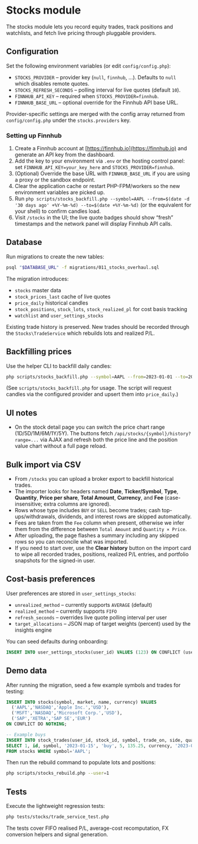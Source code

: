 # Stocks module

The stocks module lets you record equity trades, track positions and watchlists, and fetch live pricing through pluggable providers.

## Configuration

Set the following environment variables (or edit `config/config.php`):

- `STOCKS_PROVIDER` – provider key (`null`, `finnhub`, ...). Defaults to `null` which disables remote quotes.
- `STOCKS_REFRESH_SECONDS` – polling interval for live quotes (default `10`).
- `FINNHUB_API_KEY` – required when `STOCKS_PROVIDER=finnhub`.
- `FINNHUB_BASE_URL` – optional override for the Finnhub API base URL.

Provider-specific settings are merged with the config array returned from `config/config.php` under the `stocks.providers` key.

### Setting up Finnhub

1. Create a Finnhub account at [https://finnhub.io](https://finnhub.io) and generate an API key from the dashboard.
2. Add the key to your environment via `.env` or the hosting control panel: set `FINNHUB_API_KEY=your_key_here` and `STOCKS_PROVIDER=finnhub`.
3. (Optional) Override the base URL with `FINNHUB_BASE_URL` if you are using a proxy or the sandbox endpoint.
4. Clear the application cache or restart PHP-FPM/workers so the new environment variables are picked up.
5. Run `php scripts/stocks_backfill.php --symbol=AAPL --from=$(date -d '30 days ago' +%Y-%m-%d) --to=$(date +%Y-%m-%d)` (or the equivalent for your shell) to confirm candles load.
6. Visit `/stocks` in the UI; the live quote badges should show “fresh” timestamps and the network panel will display Finnhub API calls.

## Database

Run migrations to create the new tables:

```sh
psql "$DATABASE_URL" -f migrations/011_stocks_overhaul.sql
```

The migration introduces:

- `stocks` master data
- `stock_prices_last` cache of live quotes
- `price_daily` historical candles
- `stock_positions`, `stock_lots`, `stock_realized_pl` for cost basis tracking
- `watchlist` and `user_settings_stocks`

Existing trade history is preserved. New trades should be recorded through the `Stocks\TradeService` which rebuilds lots and realized P/L.

## Backfilling prices

Use the helper CLI to backfill daily candles:

```sh
php scripts/stocks_backfill.php --symbol=AAPL --from=2023-01-01 --to=2023-12-31
```

(See `scripts/stocks_backfill.php` for usage. The script will request candles via the configured provider and upsert them into `price_daily`.)

## UI notes

- On the stock detail page you can switch the price chart range (1D/5D/1M/6M/1Y/5Y). The buttons fetch `/api/stocks/{symbol}/history?range=...` via AJAX and refresh both the price line and the position value chart without a full page reload.

## Bulk import via CSV

- From `/stocks` you can upload a broker export to backfill historical trades.
- The importer looks for headers named **Date**, **Ticker/Symbol**, **Type**, **Quantity**, **Price per share**, **Total Amount**, **Currency**, and **Fee** (case-insensitive; extra columns are ignored).
- Rows whose type includes `BUY` or `SELL` become trades; cash top-ups/withdrawals, dividends, and interest rows are skipped automatically.
- Fees are taken from the `Fee` column when present, otherwise we infer them from the difference between `Total Amount` and `Quantity × Price`.
- After uploading, the page flashes a summary including any skipped rows so you can reconcile what was imported.
- If you need to start over, use the **Clear history** button on the import card to wipe all recorded trades, positions, realized P/L entries, and portfolio snapshots for the signed-in user.

## Cost-basis preferences

User preferences are stored in `user_settings_stocks`:

- `unrealized_method` – currently supports `AVERAGE` (default)
- `realized_method` – currently supports `FIFO`
- `refresh_seconds` – overrides live quote polling interval per user
- `target_allocations` – JSON map of target weights (percent) used by the insights engine

You can seed defaults during onboarding:

```sql
INSERT INTO user_settings_stocks(user_id) VALUES (123) ON CONFLICT (user_id) DO NOTHING;
```

## Demo data

After running the migration, seed a few example symbols and trades for testing:

```sql
INSERT INTO stocks(symbol, market, name, currency) VALUES
  ('AAPL','NASDAQ','Apple Inc.','USD'),
  ('MSFT','NASDAQ','Microsoft Corp.','USD'),
  ('SAP','XETRA','SAP SE','EUR')
ON CONFLICT DO NOTHING;

-- Example buys
INSERT INTO stock_trades(user_id, stock_id, symbol, trade_on, side, quantity, price, currency, executed_at, fee, created_at)
SELECT 1, id, symbol, '2023-01-15', 'buy', 5, 135.25, currency, '2023-01-15 15:30:00', 1.5, NOW()
FROM stocks WHERE symbol='AAPL';
```

Then run the rebuild command to populate lots and positions:

```sh
php scripts/stocks_rebuild.php --user=1
```

## Tests

Execute the lightweight regression tests:

```sh
php tests/stocks/trade_service_test.php
```

The tests cover FIFO realised P/L, average-cost recomputation, FX conversion helpers and signal generation.

